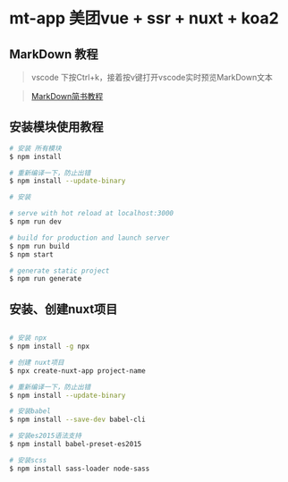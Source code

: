 # mt-app 美团vue + ssr + nuxt + koa2

## MarkDown 教程

> vscode 下按Ctrl+k，接着按v键打开vscode实时预览MarkDown文本

>[MarkDown简书教程](https://www.jianshu.com/p/2cfd1e8031d3)

## 安装模块使用教程

``` bash
# 安装 所有模块
$ npm install

# 重新编译一下，防止出错
$ npm install --update-binary 

# 安装

# serve with hot reload at localhost:3000
$ npm run dev

# build for production and launch server
$ npm run build
$ npm start

# generate static project
$ npm run generate
```

## 安装、创建nuxt项目
``` bash

# 安装 npx
$ npm install -g npx

# 创建 nuxt项目
$ npx create-nuxt-app project-name

# 重新编译一下，防止出错
$ npm install --update-binary

# 安装babel
$ npm install --save-dev babel-cli

# 安装es2015语法支持
$ npm install babel-preset-es2015

# 安装scss
$ npm install sass-loader node-sass


```
